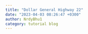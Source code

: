 ```yaml
---
title: "Dollar General Highway 22"
date: "2023-04-03 08:26:47 +0300"
author: NrdyBhu1
category: tutorial blog
---
```

